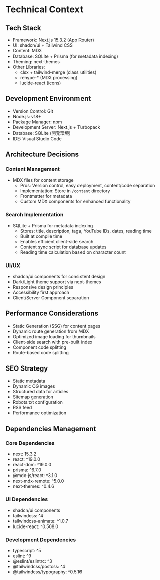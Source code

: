 # Technical Context

## Tech Stack
- Framework: Next.js 15.3.2 (App Router)
- UI: shadcn/ui + Tailwind CSS
- Content: MDX
- Database: SQLite + Prisma (for metadata indexing)
- Theming: next-themes
- Other Libraries:
  - clsx + tailwind-merge (class utilities)
  - rehype-* (MDX processing)
  - lucide-react (icons)

## Development Environment
- Version Control: Git
- Node.js: v18+
- Package Manager: npm
- Development Server: Next.js + Turbopack
- Database: SQLite (開発環境)
- IDE: Visual Studio Code

## Architecture Decisions

### Content Management
- MDX files for content storage
  - Pros: Version control, easy deployment, content/code separation
  - Implementation: Store in `/content` directory
  - Frontmatter for metadata
  - Custom MDX components for enhanced functionality

### Search Implementation
- SQLite + Prisma for metadata indexing
  - Stores: title, description, tags, YouTube IDs, dates, reading time
  - Built at compile time
  - Enables efficient client-side search
  - Content sync script for database updates
  - Reading time calculation based on character count

### UI/UX
- shadcn/ui components for consistent design
- Dark/Light theme support via next-themes
- Responsive design principles
- Accessibility first approach
- Client/Server Component separation

## Performance Considerations
- Static Generation (SSG) for content pages
- Dynamic route generation from MDX
- Optimized image loading for thumbnails
- Client-side search with pre-built index
- Component code splitting
- Route-based code splitting

## SEO Strategy
- Static metadata
- Dynamic OG images
- Structured data for articles
- Sitemap generation
- Robots.txt configuration
- RSS feed
- Performance optimization

## Dependencies Management
### Core Dependencies
- next: 15.3.2
- react: ^19.0.0
- react-dom: ^19.0.0
- prisma: ^6.7.0
- @mdx-js/react: ^3.1.0
- next-mdx-remote: ^5.0.0
- next-themes: ^0.4.6

### UI Dependencies
- shadcn/ui components
- tailwindcss: ^4
- tailwindcss-animate: ^1.0.7
- lucide-react: ^0.508.0

### Development Dependencies
- typescript: ^5
- eslint: ^9
- @eslint/eslintrc: ^3
- @tailwindcss/postcss: ^4
- @tailwindcss/typography: ^0.5.16